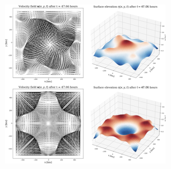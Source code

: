 [![Alternative text for the image](https://github.com/costpetrides/Fluid-Dynamics/blob/main/Figures/H10.png?raw=true)](https://youtube.com/shorts/lPf9BRDmlc8?feature=shared)

